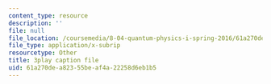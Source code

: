 ```yaml
---
content_type: resource
description: ''
file: null
file_location: /coursemedia/8-04-quantum-physics-i-spring-2016/61a270dea82355beaf4a22258d6eb1b5_KfbvrGt3MlI.vtt
file_type: application/x-subrip
resourcetype: Other
title: 3play caption file
uid: 61a270de-a823-55be-af4a-22258d6eb1b5
---
```

